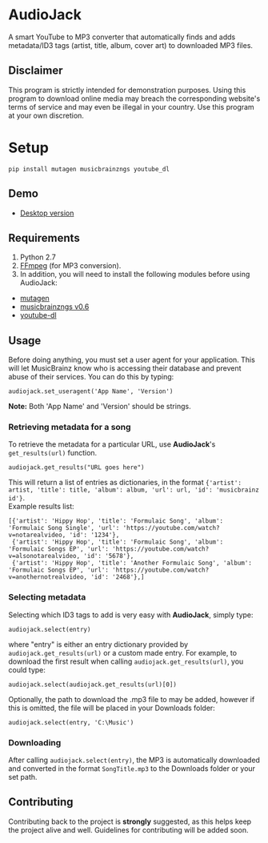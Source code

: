 # AudioJack
A smart YouTube to MP3 converter that automatically finds and adds metadata/ID3 tags (artist, title, album, cover art) to downloaded MP3 files.

## Disclaimer
This program is strictly intended for demonstration purposes. Using this program to download online media may breach the corresponding website's terms of service and may even be illegal in your country. Use this program at your own discretion.

# Setup

```
pip install mutagen musicbrainzngs youtube_dl
```

## Demo
- [Desktop version](https://github.com/Blue9/AudioJack-GUI)

## Requirements
1. Python 2.7
2. [FFmpeg](https://www.ffmpeg.org/) (for MP3 conversion).  
3. In addition, you will need to install the following modules before using AudioJack:
 - [mutagen](https://bitbucket.org/lazka/mutagen)
 - [musicbrainzngs v0.6](https://github.com/alastair/python-musicbrainzngs)
 - [youtube-dl](https://github.com/rg3/youtube-dl)

## Usage
Before doing anything, you must set a user agent for your application. This will let MusicBrainz know who is accessing their database and prevent abuse of their services. You can do this by typing:

    audiojack.set_useragent('App Name', 'Version')
**Note:** Both 'App Name' and 'Version' should be strings.

### Retrieving metadata for a song
To retrieve the metadata for a particular URL, use **AudioJack**'s `get_results(url)` function.

    audiojack.get_results("URL goes here")
This will return a list of entries as dictionaries, in the format `{'artist': artist, 'title': title, 'album': album, 'url': url, 'id': 'musicbrainz id'}`.  
Example results list:

    [{'artist': 'Hippy Hop', 'title': 'Formulaic Song', 'album': 'Formulaic Song Single', 'url': 'https://youtube.com/watch?v=notarealvideo, 'id': '1234'},
     {'artist': 'Hippy Hop', 'title': 'Formulaic Song', 'album': 'Formulaic Songs EP', 'url': 'https://youtube.com/watch?v=alsonotarealvideo, 'id': '5678'},
     {'artist': 'Hippy Hop', 'title': 'Another Formulaic Song', 'album': 'Formulaic Songs EP', 'url': 'https://youtube.com/watch?v=anothernotrealvideo, 'id': '2468'},]

### Selecting metadata
Selecting which ID3 tags to add is very easy with **AudioJack**, simply type:

    audiojack.select(entry)
where "entry" is either an entry dictionary provided by `audiojack.get_results(url)` or a custom made entry. For example, to download the first result when calling `audiojack.get_results(url)`, you could type:

    audiojack.select(audiojack.get_results(url)[0])

Optionally, the path to download the .mp3 file to may be added, however if this is omitted, the file will be placed in your Downloads folder:

    audiojack.select(entry, 'C:\Music')

### Downloading
After calling `audiojack.select(entry)`, the MP3 is automatically downloaded and converted in the format `SongTitle.mp3` to the Downloads folder or your set path.

## Contributing
Contributing back to the project is **strongly** suggested, as this helps keep the project alive and well. Guidelines for contributing will be added soon.
